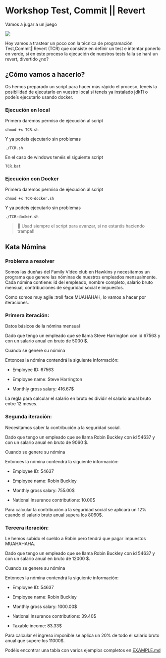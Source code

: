 # Workshop Test, Commit || Revert

Vamos a jugar a un juego

![](https://media.giphy.com/media/3o7TKSxdQJIoiRXHl6/giphy.gif)

Hoy vamos a trastear un poco con la técnica de programación Test,Commit||Revert (TCR) que consiste en
definir un test e intentar ponerlo en verde, si en este proceso la ejecución de nuestros tests falla se hará un revert,
divertido ¿no?

## ¿Cómo vamos a hacerlo?
Os hemos preparado un script para hacer más rápido el proceso, teneís la posibilidad de
ejecutarlo en vuestro local si teneís ya instalado jdk11 o podeís ejecutarlo usando docker.

### Ejecución en local
Primero daremos permiso de ejecución al script
```
chmod +x TCR.sh
```
Y ya podeis ejecutarlo sin problemas
```
./TCR.sh
```

En el caso de windows tenéis el siguiente script
```
TCR.bat
```

### Ejecución con Docker
Primero daremos permiso de ejecución al script
```
chmod +x TCR-docker.sh
```
Y ya podeis ejecutarlo sin problemas
```
./TCR-docker.sh
```

> 🚨 Usad siempre el script para avanzar, si no estaréis haciendo trampa!!


## Kata Nómina

### Problema a resolver

Somos las dueñas del Family Vídeo club en Hawkins y necesitamos un programa que genere las nóminas de nuestros empleados mensualmente. Cada nómina contiene: id del empleado, nombre completo, salario bruto mensual, contribuciones de seguridad social e impuestos.

Como somos muy agile :troll face MUAHAHAH, lo vamos a hacer por iteraciones.

### Primera iteración:

Datos básicos de la nómina mensual

Dado que tengo un empleado que se llama Steve Harrington con id 67563 y con un salario anual en bruto de 5000 $.

Cuando se genere su nómina

Entonces la nómina contendrá la siguiente información:

- Employee ID: 67563

- Employee name: Steve Harrington

- Monthly gross salary: 416.67$

La regla para calcular el salario en bruto es dividir el salario anual bruto entre 12 meses.

### Segunda iteración:

Necesitamos saber la contribución a la seguridad social.

Dado que tengo un empleado que se llama Robin Buckley con id  54637 y con un salario anual en bruto de 9060 $.

Cuando se genere su nómina

Entonces la nómina contendrá la siguiente información:

- Employee ID: 54637

- Employee name: Robin Buckley

- Monthly gross salary: 755.00$

- National Insurance contributions: 10.00$

Para calcular la contribución a la seguridad social se aplicará un 12% cuando el salario bruto anual supera los 8060$.

### Tercera iteración:

Le hemos subido el sueldo a Robin pero tendrá que pagar impuestos MUAHAHAHA.

Dado que tengo un empleado que se llama Robin Buckley con id  54637 y con un salario anual en bruto de 12000 $.

Cuando se genere su nómina

Entonces la nómina contendrá la siguiente información:

- Employee ID: 54637

- Employee name: Robin Buckley

- Monthly gross salary: 1000.00$

- National Insurance contributions: 39.40$

- Taxable income: 83.33$

Para calcular el ingreso imponible se aplica un 20% de todo el salario bruto anual que supere los 11000$.

Podéis encontrar una tabla con varios ejemplos completos en [EXAMPLE.md](EXAMPLE.md)
